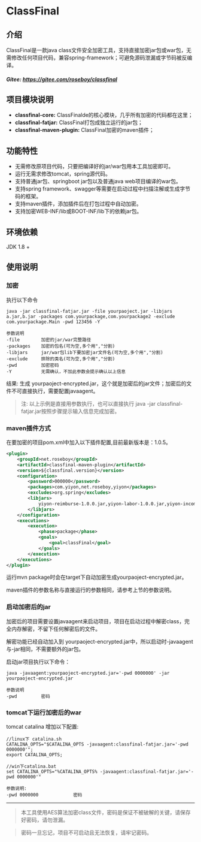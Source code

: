 # ClassFinal

## 介绍
ClassFinal是一款java class文件安全加密工具，支持直接加密jar包或war包，无需修改任何项目代码，兼容spring-framework；可避免源码泄漏或字节码被反编译。

##### Gitee: https://gitee.com/roseboy/classfinal

## 项目模块说明
* **classfinal-core:** ClassFinalde的核心模块，几乎所有加密的代码都在这里；
* **classfinal-fatjar:** ClassFinal打包成独立运行的jar包；
* **classfinal-maven-plugin:** ClassFinal加密的maven插件；

## 功能特性
* 无需修改原项目代码，只要把编译好的jar/war包用本工具加密即可。
* 运行无需求修改tomcat，spring源代码。
* 支持普通jar包、springboot jar包以及普通java web项目编译的war包。
* 支持spring framework、swagger等需要在启动过程中扫描注解或生成字节码的框架。
* 支持maven插件，添加插件后在打包过程中自动加密。
* 支持加密WEB-INF/lib或BOOT-INF/lib下的依赖jar包。

## 环境依赖
JDK 1.8 +

## 使用说明
### 加密

执行以下命令
```
java -jar classfinal-fatjar.jar -file yourpaoject.jar -libjars a.jar,b.jar -packages com.yourpackage,com.yourpackage2 -exclude com.yourpackage.Main -pwd 123456 -Y
```

```
参数说明
-file        加密的jar/war完整路径
-packages    加密的包名(可为空,多个用","分割)
-libjars     jar/war包lib下要加密jar文件名(可为空,多个用","分割)
-exclude     排除的类名(可为空,多个用","分割)
-pwd         加密密码
-Y           无需确认，不加此参数会提示确认以上信息
```

结果: 生成 yourpaoject-encrypted.jar，这个就是加密后的jar文件；加密后的文件不可直接执行，需要配置javaagent。

> 注:
> 以上示例是直接用参数执行，也可以直接执行 java -jar classfinal-fatjar.jar按照步骤提示输入信息完成加密。

### maven插件方式

在要加密的项目pom.xml中加入以下插件配置,目前最新版本是：1.0.5。
```xml
<plugin>
    <groupId>net.roseboy</groupId>
    <artifactId>classfinal-maven-plugin</artifactId>
    <version>${classfinal.version}</version>
    <configuration>
        <password>000000</password>
        <packages>com.yiyon,net.roseboy,yiyon</packages>
        <excludes>org.spring</excludes>
        <libjars>
            yiyon-reimburse-1.0.0.jar,yiyon-labor-1.0.0.jar,yiyon-income-1.0.0.jar,yiyon-contract-1.0.0.jar,yiyon-budget-1.0.0.jar,yiyon-bonus-1.0.0.jar,yiyon-basedata-1.0.0.jar,jeee-core-1.0.0.jar,jeee-admin-1.0.0.jar,jeee-apimgr-1.0.0.jar,jeee-code-1.0.0.jar,jeee-filereview-1.0.0.jar,jeee-importer-1.0.0.jar,jeee-workflow-1.0.0.jar
        </libjars>
    </configuration>
    <executions>
        <execution>
            <phase>package</phase>
            <goals>
                <goal>classFinal</goal>
            </goals>
        </execution>
    </executions>
</plugin>
```
运行mvn package时会在target下自动加密生成yourpaoject-encrypted.jar。

maven插件的参数名称与直接运行的参数相同，请参考上节的参数说明。

### 启动加密后的jar

加密后的项目需要设置javaagent来启动项目，项目在启动过程中解密class，完全内存解密，不留下任何解密后的文件。

解密功能已经自动加入到 yourpaoject-encrypted.jar中，所以启动时-javaagent与-jar相同，不需要额外的jar包。

启动jar项目执行以下命令：

```
java -javaagent:yourpaoject-encrypted.jar='-pwd 0000000' -jar yourpaoject-encrypted.jar
```


```
参数说明
-pwd         密码
```



### tomcat下运行加密后的war

tomcat catalina 增加以下配置:
```
//linux下 catalina.sh
CATALINA_OPTS="$CATALINA_OPTS -javaagent:classfinal-fatjar.jar='-pwd 0000000'";
export CATALINA_OPTS;

//win下catalina.bat
set CATALINA_OPTS="%CATALINA_OPTS% -javaagent:classfinal-fatjar.jar='-pwd 0000000'"

```

```
参数说明:
-pwd 0000000             密码
```

-------------------------

> 本工具使用AES算法加密class文件，密码是保证不被破解的关键，请保存好密码，请勿泄漏。

> 密码一旦忘记，项目不可启动且无法恢复，请牢记密码。

